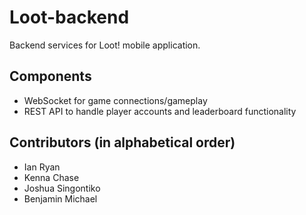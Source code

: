 # Loot-backend
Backend services for Loot! mobile application.

## Components
- WebSocket for game connections/gameplay
- REST API to handle player accounts and leaderboard functionality

## Contributors (in alphabetical order) 
- Ian Ryan
- Kenna Chase
- Joshua Singontiko
- Benjamin Michael
